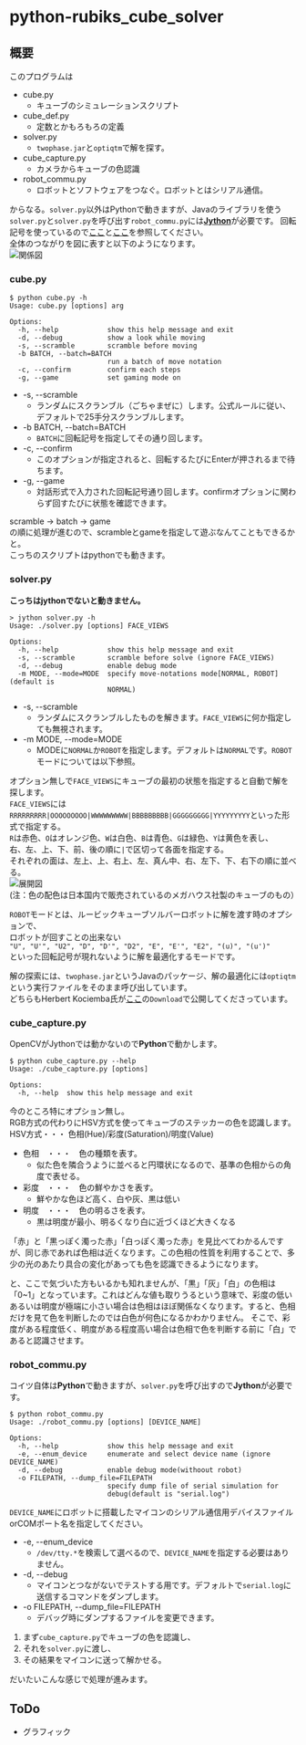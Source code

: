 python-rubiks\_cube\_solver
====

## 概要 ##
このプログラムは

 - cube.py
   - キューブのシミュレーションスクリプト
 - cube_def.py
   - 定数とかもろもろの定義
 - solver.py
   - `twophase.jar`と`optiqtm`で解を探す。
 - cube_capture.py
   - カメラからキューブの色認識
 - robot_commu.py
   - ロボットとソフトウェアをつなぐ。ロボットとはシリアル通信。

からなる。`solver.py`以外はPythonで動きますが、Javaのライブラリを使う`solver.py`と`solver.py`を呼び出す`robot_commu.py`には[__Jython__](http://www.jython.org/)が必要です。
回転記号を使っているので[ここ](http://www.planet-puzzle.com/cubekaiten.html)と[ここ](http://www.planet-puzzle.com/cube-shift.html)を参照してください。  
全体のつながりを図に表すと以下のようになります。  
![関係図](https://github.com/pheehs/python-rubiks_cube_solver/raw/twophase/relationship.png "関係図")  

### cube.py ###

    $ python cube.py -h
    Usage: cube.py [options] arg  
    
    Options:  
      -h, --help            show this help message and exit  
      -d, --debug           show a look while moving  
      -s, --scramble        scramble before moving  
      -b BATCH, --batch=BATCH  
                            run a batch of move notation  
      -c, --confirm         confirm each steps  
      -g, --game            set gaming mode on  

 * -s, --scramble
   * ランダムにスクランブル（ごちゃまぜに）します。公式ルールに従い、デフォルトで25手分スクランブルします。
 * -b BATCH, --batch=BATCH
   * `BATCH`に回転記号を指定してその通り回します。
 * -c, --confirm
   * このオプションが指定されると、回転するたびにEnterが押されるまで待ちます。
 * -g, --game
   * 対話形式で入力された回転記号通り回します。confirmオプションに関わらず回すたびに状態を確認できます。

scramble -> batch -> game  
の順に処理が進むので、scrambleとgameを指定して遊ぶなんてこともできるかと。  
こっちのスクリプトはpythonでも動きます。

### solver.py ###
**こっちはjythonでないと動きません。**

    > jython solver.py -h
    Usage: ./solver.py [options] FACE_VIEWS
    
    Options:
      -h, --help            show this help message and exit
      -s, --scramble        scramble before solve (ignore FACE_VIEWS)
      -d, --debug           enable debug mode
      -m MODE, --mode=MODE  specify move-notations mode[NORMAL, ROBOT] (default is
                            NORMAL)

 * -s, --scramble
   * ランダムにスクランブルしたものを解きます。`FACE_VIEWS`に何か指定しても無視されます。
 * -m MODE, --mode=MODE
   * MODEに`NORMAL`か`ROBOT`を指定します。デフォルトは`NORMAL`です。`ROBOT`モードについては以下参照。
   
オプション無しで`FACE_VIEWS`にキューブの最初の状態を指定すると自動で解を探します。  
`FACE_VIEWS`には`RRRRRRRRR|OOOOOOOOO|WWWWWWWWW|BBBBBBBBB|GGGGGGGGG|YYYYYYYYY`といった形式で指定する。  
`R`は赤色、`O`はオレンジ色、`W`は白色、`B`は青色、`G`は緑色、`Y`は黄色を表し、  
右、左、上、下、前、後の順に`|`で区切って各面を指定する。  
それぞれの面は、左上、上、右上、左、真ん中、右、左下、下、右下の順に並べる。  
![展開図](https://github.com/pheehs/python-rubiks_cube_solver/raw/twophase/tenkai-zu.jpg "展開図")  
(注：色の配色は日本国内で販売されているのメガハウス社製のキューブのもの）

`ROBOT`モードとは、ルービックキューブソルバーロボットに解を渡す時のオプションで、  
ロボットが回すことの出来ない  
`"U", "U'", "U2", "D", "D'", "D2", "E", "E'", "E2", "(u)", "(u')"`  
といった回転記号が現れないように解を最適化するモードです。

解の探索には、`twophase.jar`というJavaのパッケージ、解の最適化には`optiqtm`という実行ファイルをそのまま呼び出しています。  
どちらもHerbert Kociemba氏が[ここ](http://kociemba.org/cube.htm)の`Download`で公開してくださっています。

### cube_capture.py ###
OpenCVがJythonでは動かないので**Python**で動かします。

    $ python cube_capture.py --help
    Usage: ./cube_capture.py [options]
    
    Options:
      -h, --help  show this help message and exit

今のところ特にオプション無し。  
RGB方式の代わりにHSV方式を使ってキューブのステッカーの色を認識します。  
HSV方式・・・ 色相(Hue)/彩度(Saturation)/明度(Value)  
 * 色相　・・・　色の種類を表す。
   * 似た色を隣合うように並べると円環状になるので、基準の色相からの角度で表せる。
 * 彩度　・・・　色の鮮やかさを表す。
   * 鮮やかな色ほど高く、白や灰、黒は低い
 * 明度　・・・　色の明るさを表す。
   * 黒は明度が最小、明るくなり白に近づくほど大きくなる

「赤」と「黒っぽく濁った赤」「白っぽく濁った赤」を見比べてわかるんですが、同じ赤であれば色相は近くなります。この色相の性質を利用することで、多少の光のあたり具合の変化があっても色を認識できるようになります。  

と、ここで気づいた方もいるかも知れませんが、「黒」「灰」「白」の色相は「0~1」となっています。これはどんな値も取りうるという意味で、彩度の低いあるいは明度が極端に小さい場合は色相はほぼ関係なくなります。すると、色相だけを見て色を判断したのでは白色が何色になるかわかりません。
そこで、彩度がある程度低く、明度がある程度高い場合は色相で色を判断する前に「白」であると認識させます。

### robot_commu.py ###
コイツ自体は**Python**で動きますが、`solver.py`を呼び出すので**Jython**が必要です。

    $ python robot_commu.py
    Usage: ./robot_commu.py [options] [DEVICE_NAME]
    
    Options:
      -h, --help            show this help message and exit
      -e, --enum_device     enumerate and select device name (ignore DEVICE_NAME)
      -d, --debug           enable debug mode(withoout robot)
      -o FILEPATH, --dump_file=FILEPATH
                            specify dump file of serial simulation for
                            debug(default is "serial.log")

`DEVICE_NAME`にロボットに搭載したマイコンのシリアル通信用デバイスファイルorCOMポート名を指定してください。

 * -e, --enum_device
   * `/dev/tty.*`を検索して選べるので、`DEVICE_NAME`を指定する必要はありません。
 * -d, --debug
   * マイコンとつながないでテストする用です。デフォルトで`serial.log`に送信するコマンドをダンプします。
 * -o FILEPATH, --dump_file=FILEPATH
   * デバッグ時にダンプするファイルを変更できます。
   
1. まず`cube_capture.py`でキューブの色を認識し、
2. それを`solver.py`に渡し、
3. その結果をマイコンに送って解かせる。

だいたいこんな感じで処理が進みます。

## ToDo ##
 - グラフィック
